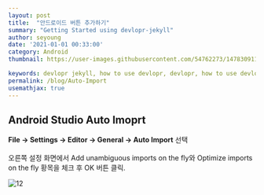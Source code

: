 ```yaml
---
layout: post
title:  "안드로이드 버튼 추가하기"
summary: "Getting Started using devlopr-jekyll"
author: seyoung
date: '2021-01-01 00:33:00'
category: Android
thumbnail: https://user-images.githubusercontent.com/54762273/147830911-bdcc6bd9-0197-47c7-8c7e-bde75f0f7db9.jpg

keywords: devlopr jekyll, how to use devlopr, devlopr, how to use devlopr-jekyll, devlopr-jekyll tutorial,best jekyll themes
permalink: /blog/Auto-Import
usemathjax: true
---
```


## Android Studio Auto Imoprt 
**File -> Settings -> Editor -> General -> Auto Import** 선택 <br><br>
오른쪽 설정 화면에서 Add unambiguous imports on the fly와 Optimize imports on the fly 황목을 체크 후 OK 버튼 클릭.

![12](https://user-images.githubusercontent.com/54762273/147830911-bdcc6bd9-0197-47c7-8c7e-bde75f0f7db9.jpg)


